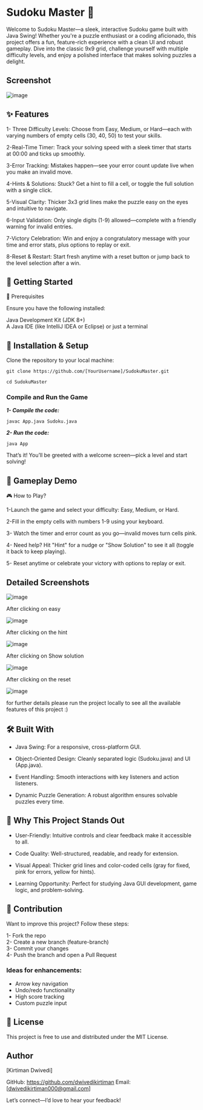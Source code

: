 
# Sudoku Master 🎲

Welcome to Sudoku Master—a sleek, interactive Sudoku game built with Java Swing! Whether you're a puzzle enthusiast or a coding aficionado, this project offers a fun, feature-rich experience with a clean UI and robust gameplay. Dive into the classic 9x9 grid, challenge yourself with multiple difficulty levels, and enjoy a polished interface that makes solving puzzles a delight.




## Screenshot
![image](https://github.com/user-attachments/assets/acec49ca-8014-484f-b803-224c26122b4a)


## ✨ Features

1- Three Difficulty Levels: Choose from Easy, Medium, or Hard—each with varying numbers of empty cells (30, 40, 50) to test your skills. 

2-Real-Time Timer: Track your solving speed with a sleek timer that starts at 00:00 and ticks up smoothly.

3-Error Tracking: Mistakes happen—see your error count update live when you make an invalid move.

4-Hints & Solutions: Stuck? Get a hint to fill a cell, or toggle the full solution with a single click.

5-Visual Clarity: Thicker 3x3 grid lines make the puzzle easy on the eyes and intuitive to navigate.

6-Input Validation: Only single digits (1-9) allowed—complete with a friendly warning for invalid entries.

7-Victory Celebration: Win and enjoy a congratulatory message with your time and error stats, plus options to replay or exit.

8-Reset & Restart: Start fresh anytime with a reset button or jump back to the level selection after a win.


## 🚀 Getting Started
📌 Prerequisites

Ensure you have the following installed:

Java Development Kit (JDK 8+)  
A Java IDE (like IntelliJ IDEA or Eclipse) or just a terminal

## 🔧 Installation & Setup
Clone the repository to your local machine:

```git clone https://github.com/[YourUsername]/SudokuMaster.git``` 

```cd SudokuMaster```

### Compile and Run the Game
 ***1- Compile the code:***

 ```javac App.java Sudoku.java```

  ***2- Run the code:***

 ```java App```

 That’s it! You’ll be greeted with a welcome screen—pick a level and start solving!
## 🎥 Gameplay Demo

🎮 How to Play?

1-Launch the game and select your difficulty: Easy, Medium, or Hard.  

2-Fill in the empty cells with numbers 1-9 using your keyboard.  

3- Watch the timer and error count as you go—invalid moves turn cells pink.  

4- Need help? Hit "Hint" for a nudge or "Show Solution" to see it all (toggle it back to keep playing).   

5- Reset anytime or celebrate your victory with options to replay or exit.



## Detailed Screenshots
![image](https://github.com/user-attachments/assets/a8d1369e-2e43-4635-b991-3cb0c3b77091)

After clicking on easy

![image](https://github.com/user-attachments/assets/24c4d408-4342-4308-8ba6-ad94150d0bae)

After clicking on the hint

![image](https://github.com/user-attachments/assets/8531c9c8-0f15-43a0-9bc7-544f4a2d8c75)

After clicking on Show solution

![image](https://github.com/user-attachments/assets/77a912f1-6a8e-4455-898f-14458828f188)

After clicking on the reset

![image](https://github.com/user-attachments/assets/f661ec82-3b73-4a30-abe6-220029dd64ec)

for further details please run the project locally to see all the available features of this project :)


## 🛠️ Built With

- Java Swing: For a responsive, cross-platform GUI.  

- Object-Oriented Design: Cleanly separated logic (Sudoku.java) and UI (App.java).

- Event Handling: Smooth interactions with key listeners and action listeners.

- Dynamic Puzzle Generation: A robust algorithm ensures solvable puzzles every time.

## 🌟 Why This Project Stands Out

- User-Friendly: Intuitive controls and clear feedback make it accessible to all.

- Code Quality: Well-structured, readable, and ready for extension.

- Visual Appeal: Thicker grid lines and color-coded cells (gray for fixed, pink for errors, yellow for hints).

- Learning Opportunity: Perfect for studying Java GUI development, game logic, and problem-solving.
## 🤝 Contribution

Want to improve this project? Follow these steps:

1- Fork the repo  
2- Create a new branch (feature-branch)  
3- Commit your changes  
4- Push the branch and open a Pull Request

### Ideas for enhancements:

- Arrow key navigation   
- Undo/redo functionality   
- High score tracking   
- Custom puzzle input
## 📌 License
This project is free to use and distributed under the MIT License.
## Author

[Kirtiman Dwivedi]

GitHub: https://github.com/dwivedikirtiman 
Email: [dwivedikirtiman000@gmail.com]  

Let’s connect—I’d love to hear your feedback!
